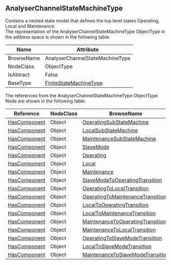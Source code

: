 <!-- objecttype -->
## AnalyserChannelStateMachineType
Contains a nested state model that defines the top level states Operating, Local and Maintenance  
The representation of the AnalyserChannelStateMachineType ObjectType in the address space is shown in the following table:  

|Name|Attribute|
|---|---|
|BrowseName|AnalyserChannelStateMachineType|
|NodeClass|ObjectType|
|IsAbtract|False|
|BaseType|[FiniteStateMachineType](../../../Core/Part5/ObjectTypes/FiniteStateMachineType/readme.md)|

The references from the AnalyserChannelStateMachineType ObjectType Node are shown in the following table:  

|Reference|NodeClass|BrowseName|DataType|TypeDefinition|ModellingRule|
|---|---|---|---|---|---|
|[HasComponent](../../../Core/Part3/ReferenceTypes/HasComponent/readme.md)|Object|[OperatingSubStateMachine](#OperatingSubStateMachine)||[AnalyserChannel_OperatingModeSubStateMachineType](../../ObjectTypes/AnalyserChannel_OperatingModeSubStateMachineType/readme.md)|[Mandatory](../../../Core/Objects/Mandatory/readme.md)|
|[HasComponent](../../../Core/Part3/ReferenceTypes/HasComponent/readme.md)|Object|[LocalSubStateMachine](#LocalSubStateMachine)||[FiniteStateMachineType](../../../Core/Part5/ObjectTypes/FiniteStateMachineType/readme.md)|[Optional](../../../Core/Objects/Optional/readme.md)|
|[HasComponent](../../../Core/Part3/ReferenceTypes/HasComponent/readme.md)|Object|[MaintenanceSubStateMachine](#MaintenanceSubStateMachine)||[FiniteStateMachineType](../../../Core/Part5/ObjectTypes/FiniteStateMachineType/readme.md)|[Optional](../../../Core/Objects/Optional/readme.md)|
|[HasComponent](../../../Core/Part3/ReferenceTypes/HasComponent/readme.md)|Object|[SlaveMode](#SlaveMode)||[InitialStateType](../../../Core/Part5/ObjectTypes/InitialStateType/readme.md)||
|[HasComponent](../../../Core/Part3/ReferenceTypes/HasComponent/readme.md)|Object|[Operating](#Operating)||[AnalyserChannelOperatingStateType](../../ObjectTypes/AnalyserChannelOperatingStateType/readme.md)||
|[HasComponent](../../../Core/Part3/ReferenceTypes/HasComponent/readme.md)|Object|[Local](#Local)||[AnalyserChannelLocalStateType](../../ObjectTypes/AnalyserChannelLocalStateType/readme.md)||
|[HasComponent](../../../Core/Part3/ReferenceTypes/HasComponent/readme.md)|Object|[Maintenance](#Maintenance)||[AnalyserChannelMaintenanceStateType](../../ObjectTypes/AnalyserChannelMaintenanceStateType/readme.md)||
|[HasComponent](../../../Core/Part3/ReferenceTypes/HasComponent/readme.md)|Object|[SlaveModeToOperatingTransition](#SlaveModeToOperatingTransition)||[TransitionType](../../../Core/Part5/ObjectTypes/TransitionType/readme.md)||
|[HasComponent](../../../Core/Part3/ReferenceTypes/HasComponent/readme.md)|Object|[OperatingToLocalTransition](#OperatingToLocalTransition)||[TransitionType](../../../Core/Part5/ObjectTypes/TransitionType/readme.md)||
|[HasComponent](../../../Core/Part3/ReferenceTypes/HasComponent/readme.md)|Object|[OperatingToMaintenanceTransition](#OperatingToMaintenanceTransition)||[TransitionType](../../../Core/Part5/ObjectTypes/TransitionType/readme.md)||
|[HasComponent](../../../Core/Part3/ReferenceTypes/HasComponent/readme.md)|Object|[LocalToOperatingTransition](#LocalToOperatingTransition)||[TransitionType](../../../Core/Part5/ObjectTypes/TransitionType/readme.md)||
|[HasComponent](../../../Core/Part3/ReferenceTypes/HasComponent/readme.md)|Object|[LocalToMaintenanceTransition](#LocalToMaintenanceTransition)||[TransitionType](../../../Core/Part5/ObjectTypes/TransitionType/readme.md)||
|[HasComponent](../../../Core/Part3/ReferenceTypes/HasComponent/readme.md)|Object|[MaintenanceToOperatingTransition](#MaintenanceToOperatingTransition)||[TransitionType](../../../Core/Part5/ObjectTypes/TransitionType/readme.md)||
|[HasComponent](../../../Core/Part3/ReferenceTypes/HasComponent/readme.md)|Object|[MaintenanceToLocalTransition](#MaintenanceToLocalTransition)||[TransitionType](../../../Core/Part5/ObjectTypes/TransitionType/readme.md)||
|[HasComponent](../../../Core/Part3/ReferenceTypes/HasComponent/readme.md)|Object|[OperatingToSlaveModeTransition](#OperatingToSlaveModeTransition)||[TransitionType](../../../Core/Part5/ObjectTypes/TransitionType/readme.md)||
|[HasComponent](../../../Core/Part3/ReferenceTypes/HasComponent/readme.md)|Object|[LocalToSlaveModeTransition](#LocalToSlaveModeTransition)||[TransitionType](../../../Core/Part5/ObjectTypes/TransitionType/readme.md)||
|[HasComponent](../../../Core/Part3/ReferenceTypes/HasComponent/readme.md)|Object|[MaintenanceToSlaveModeTransition](#MaintenanceToSlaveModeTransition)||[TransitionType](../../../Core/Part5/ObjectTypes/TransitionType/readme.md)||


